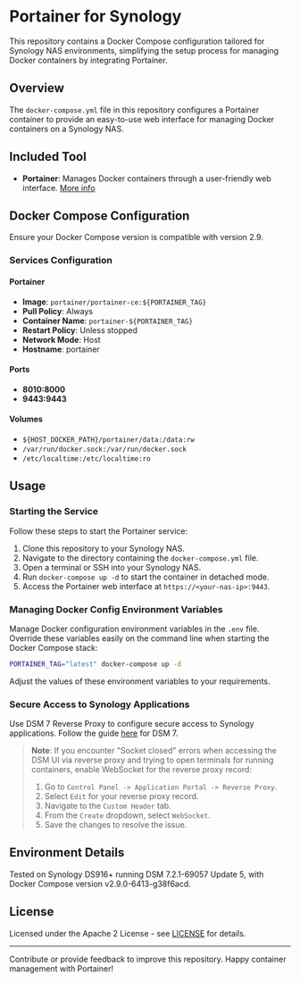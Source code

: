 # Portainer for Synology

This repository contains a Docker Compose configuration tailored for Synology NAS environments, simplifying the setup process for managing Docker containers by integrating Portainer.

## Overview

The `docker-compose.yml` file in this repository configures a Portainer container to provide an easy-to-use web interface for managing Docker containers on a Synology NAS.

## Included Tool

- **Portainer**: Manages Docker containers through a user-friendly web interface. [More info](https://www.portainer.io/)

## Docker Compose Configuration

Ensure your Docker Compose version is compatible with version 2.9.

### Services Configuration

#### Portainer

- **Image**: `portainer/portainer-ce:${PORTAINER_TAG}`
- **Pull Policy**: Always
- **Container Name**: `portainer-${PORTAINER_TAG}`
- **Restart Policy**: Unless stopped
- **Network Mode**: Host
- **Hostname**: portainer

#### Ports

- **8010:8000**
- **9443:9443**

#### Volumes

- `${HOST_DOCKER_PATH}/portainer/data:/data:rw`
- `/var/run/docker.sock:/var/run/docker.sock`
- `/etc/localtime:/etc/localtime:ro`

## Usage

### Starting the Service

Follow these steps to start the Portainer service:

1. Clone this repository to your Synology NAS.
2. Navigate to the directory containing the `docker-compose.yml` file.
3. Open a terminal or SSH into your Synology NAS.
4. Run `docker-compose up -d` to start the container in detached mode.
5. Access the Portainer web interface at `https://<your-nas-ip>:9443`.

### Managing Docker Config Environment Variables

Manage Docker configuration environment variables in the `.env` file. Override these variables easily on the command line when starting the Docker Compose stack:

```bash
PORTAINER_TAG="latest" docker-compose up -d
```

Adjust the values of these environment variables to your requirements.

### Secure Access to Synology Applications

Use DSM 7 Reverse Proxy to configure secure access to Synology applications. Follow the guide [here](https://mariushosting.com/synology-how-to-use-reverse-proxy-on-dsm-7/) for DSM 7.

> **Note**: If you encounter "Socket closed" errors when accessing the DSM UI via reverse proxy and trying to open terminals for running containers, enable WebSocket for the reverse proxy record:
>
> 1. Go to `Control Panel -> Application Portal -> Reverse Proxy`.
> 2. Select `Edit` for your reverse proxy record.
> 3. Navigate to the `Custom Header` tab.
> 4. From the `Create` dropdown, select `WebSocket`.
> 5. Save the changes to resolve the issue.

## Environment Details

Tested on Synology DS916+ running DSM 7.2.1-69057 Update 5, with Docker Compose version v2.9.0-6413-g38f6acd.

## License

Licensed under the Apache 2 License - see [LICENSE](LICENSE) for details.

---

Contribute or provide feedback to improve this repository. Happy container management with Portainer!
